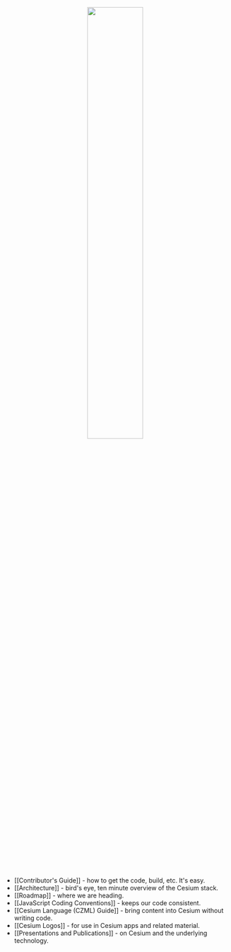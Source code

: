 <p align="center">
<img src="https://github.com/AnalyticalGraphicsInc/cesium/wiki/logos/Cesium_Logo_Color.jpg" width="50%" />
</p>

* [[Contributor's Guide]] - how to get the code, build, etc. It's easy.
* [[Architecture]] - bird's eye, ten minute overview of the Cesium stack.
* [[Roadmap]] - where we are heading.
* [[JavaScript Coding Conventions]] - keeps our code consistent.
* [[Cesium Language (CZML) Guide]] - bring content into Cesium without writing code.
* [[Cesium Logos]] - for use in Cesium apps and related material.
* [[Presentations and Publications]] - on Cesium and the underlying technology.
 